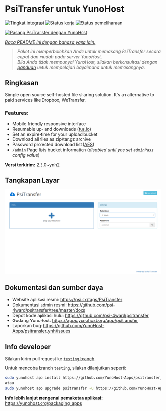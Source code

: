 <!--
N.B.: README ini dibuat secara otomatis oleh <https://github.com/YunoHost/apps/tree/master/tools/readme_generator>
Ini TIDAK boleh diedit dengan tangan.
-->

# PsiTransfer untuk YunoHost

[![Tingkat integrasi](https://apps.yunohost.org/badge/integration/psitransfer)](https://ci-apps.yunohost.org/ci/apps/psitransfer/)
![Status kerja](https://apps.yunohost.org/badge/state/psitransfer)
![Status pemeliharaan](https://apps.yunohost.org/badge/maintained/psitransfer)

[![Pasang PsiTransfer dengan YunoHost](https://install-app.yunohost.org/install-with-yunohost.svg)](https://install-app.yunohost.org/?app=psitransfer)

*[Baca README ini dengan bahasa yang lain.](./ALL_README.md)*

> *Paket ini memperbolehkan Anda untuk memasang PsiTransfer secara cepat dan mudah pada server YunoHost.*  
> *Bila Anda tidak mempunyai YunoHost, silakan berkonsultasi dengan [panduan](https://yunohost.org/install) untuk mempelajari bagaimana untuk memasangnya.*

## Ringkasan

Simple open source self-hosted file sharing solution. It's an alternative to paid services like Dropbox, WeTransfer.

### Features:

- Mobile friendly responsive interface
- Resumable up- and downloads ([tus.io](https://tus.io))
- Set an expire-time for your upload bucket
- Download all files as zip/tar.gz archive
- Password protected download list ([AES](https://en.wikipedia.org/wiki/Advanced_Encryption_Standard))
- `/admin` Page lists bucket information (_disabled until you set `adminPass` config value_)


**Versi terkirim:** 2.2.0~ynh2

## Tangkapan Layar

![Tangkapan Layar pada PsiTransfer](./doc/screenshots/screenshot.png)

## Dokumentasi dan sumber daya

- Website aplikasi resmi: <https://psi.cx/tags/PsiTransfer>
- Dokumentasi admin resmi: <https://github.com/psi-4ward/psitransfer/tree/master/docs>
- Depot kode aplikasi hulu: <https://github.com/psi-4ward/psitransfer>
- Gudang YunoHost: <https://apps.yunohost.org/app/psitransfer>
- Laporkan bug: <https://github.com/YunoHost-Apps/psitransfer_ynh/issues>

## Info developer

Silakan kirim pull request ke [`testing` branch](https://github.com/YunoHost-Apps/psitransfer_ynh/tree/testing).

Untuk mencoba branch `testing`, silakan dilanjutkan seperti:

```bash
sudo yunohost app install https://github.com/YunoHost-Apps/psitransfer_ynh/tree/testing --debug
atau
sudo yunohost app upgrade psitransfer -u https://github.com/YunoHost-Apps/psitransfer_ynh/tree/testing --debug
```

**Info lebih lanjut mengenai pemaketan aplikasi:** <https://yunohost.org/packaging_apps>
